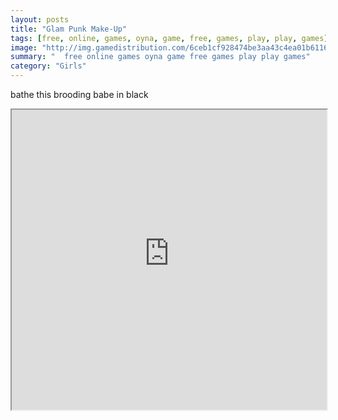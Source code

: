 ```yaml
---
layout: posts
title: "Glam Punk Make-Up"
tags: [free, online, games, oyna, game, free, games, play, play, games]
image: "http://img.gamedistribution.com/6ceb1cf928474be3aa43c4ea01b6116c.jpg"
summary: "  free online games oyna game free games play play games"
category: "Girls"
---
```


bathe this brooding babe in black

<iframe width="100%" height="480px;" src="http://flash.gamedistribution.com?game=6ceb1cf928474be3aa43c4ea01b6116c"></iframe>